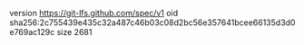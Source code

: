 version https://git-lfs.github.com/spec/v1
oid sha256:2c755439e435c32a487c46b03c08d2bc56e357641bcee66135d3d0e769ac129c
size 2681
